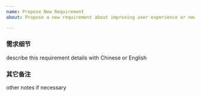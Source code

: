 ```yaml
---
name: Propose New Requirement
about: Propose a new requirement about improving user experience or new feature

---
```



### 需求细节

describe this requirement details with Chinese or English



### 其它备注
other notes if necessary
